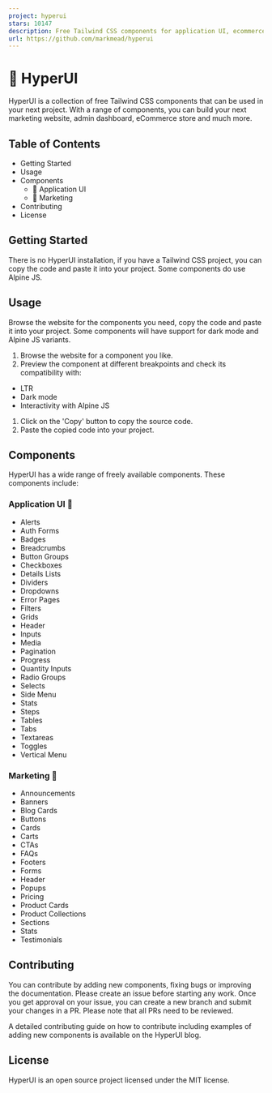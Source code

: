 ```yaml
---
project: hyperui
stars: 10147
description: Free Tailwind CSS components for application UI, ecommerce and marketing with support for dark mode, RTL and Alpine JS 🚀
url: https://github.com/markmead/hyperui
---
```


🚀 HyperUI
==========

HyperUI is a collection of free Tailwind CSS components that can be used in your next project. With a range of components, you can build your next marketing website, admin dashboard, eCommerce store and much more.

Table of Contents
-----------------

-   Getting Started
-   Usage
-   Components
    -   🤖 Application UI
    -   📣 Marketing
-   Contributing
-   License

Getting Started
---------------

There is no HyperUI installation, if you have a Tailwind CSS project, you can copy the code and paste it into your project. Some components do use Alpine JS.

Usage
-----

Browse the website for the components you need, copy the code and paste it into your project. Some components will have support for dark mode and Alpine JS variants.

1.  Browse the website for a component you like.
2.  Preview the component at different breakpoints and check its compatibility with:

-   LTR
-   Dark mode
-   Interactivity with Alpine JS

1.  Click on the 'Copy' button to copy the source code.
2.  Paste the copied code into your project.

Components
----------

HyperUI has a wide range of freely available components. These components include:

### Application UI 🤖

-   Alerts
-   Auth Forms
-   Badges
-   Breadcrumbs
-   Button Groups
-   Checkboxes
-   Details Lists
-   Dividers
-   Dropdowns
-   Error Pages
-   Filters
-   Grids
-   Header
-   Inputs
-   Media
-   Pagination
-   Progress
-   Quantity Inputs
-   Radio Groups
-   Selects
-   Side Menu
-   Stats
-   Steps
-   Tables
-   Tabs
-   Textareas
-   Toggles
-   Vertical Menu

### Marketing 📣

-   Announcements
-   Banners
-   Blog Cards
-   Buttons
-   Cards
-   Carts
-   CTAs
-   FAQs
-   Footers
-   Forms
-   Header
-   Popups
-   Pricing
-   Product Cards
-   Product Collections
-   Sections
-   Stats
-   Testimonials

Contributing
------------

You can contribute by adding new components, fixing bugs or improving the documentation. Please create an issue before starting any work. Once you get approval on your issue, you can create a new branch and submit your changes in a PR. Please note that all PRs need to be reviewed.

A detailed contributing guide on how to contribute including examples of adding new components is available on the HyperUI blog.

License
-------

HyperUI is an open source project licensed under the MIT license.
